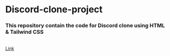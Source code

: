 # Discord-clone-project
<h3> This repository contain the code for Discord clone using HTML &amp; Tailwind CSS </h3>
<br>
<a href="https://discord-clone-powerdby-luxprajapati.netlify.app/" > Link</a>
